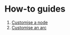 # How-to guides

1. [Customise a node](./demo/scripts/customise_a_node.py)
2. [Customise an arc](./demo/scripts/customise_an_arc.py)